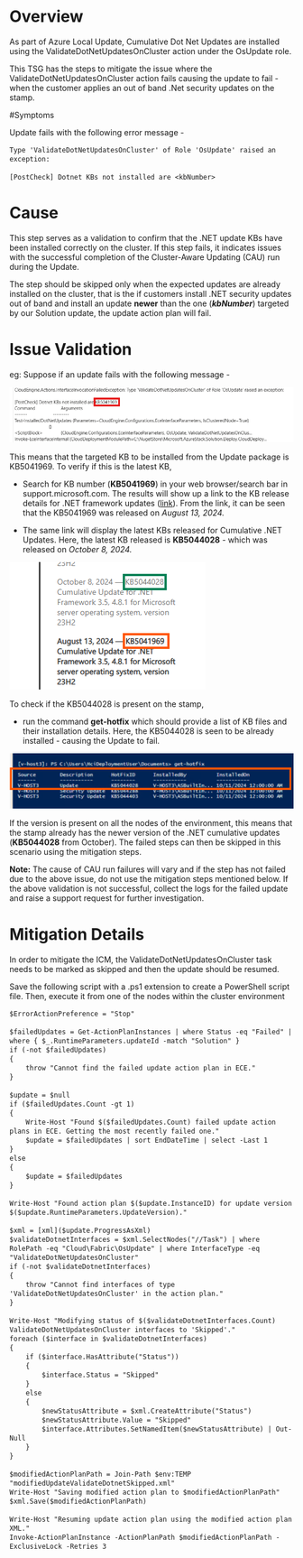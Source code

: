 # Overview

As part of Azure Local Update, Cumulative Dot Net Updates are installed using the ValidateDotNetUpdatesOnCluster action under the OsUpdate role.

This TSG has the steps to mitigate the issue where the ValidateDotNetUpdatesOnCluster action fails causing the update to fail - when the customer applies an out of band .Net security updates on the stamp.

#Symptoms

Update fails with the following error message - 


```
Type 'ValidateDotNetUpdatesOnCluster' of Role 'OsUpdate' raised an exception:

[PostCheck] Dotnet KBs not installed are <kbNumber>
```

# Cause

This step serves as a validation to confirm that the .NET update KBs have been installed correctly on the cluster. If this step fails, it indicates issues with the successful completion of the Cluster-Aware Updating (CAU) run during the Update.

The step should be skipped only when the expected updates are already installed on the cluster, that is the if customers install .NET security updates out of band and install an update **newer** than the one (**_kbNumber_**) targeted by our Solution update, the update action plan will fail.

# Issue Validation

eg: Suppose if an update fails with the following message - 

![KB Image](./images/dotnet-update-Kb-failure.png)

This means that the targeted KB to be installed from the Update package is KB5041969. To verify if this is the latest KB,

- Search for KB number (**KB5041969**) in your web browser/search bar in support.microsoft.com. The results will show up a link to the KB release details for .NET framework updates ([link](https://support.microsoft.com/en-us/topic/august-13-2024-kb5041969-cumulative-update-for-net-framework-3-5-and-4-8-1-for-microsoft-server-operating-system-version-23h2-560d9e53-361f-4347-a9e4-296bd374b002)). From the link, it can be seen that the KB5041969 was released on _August 13, 2024._


- The same link will display the latest KBs released for Cumulative .NET Updates. Here, the latest KB released is **KB5044028** - which was released on _October 8, 2024._

![version image](./images/dotnet-update-version.png)

To check if the KB5044028 is present on the stamp, 

- run the command **get-hotfix** which should provide a list of KB files and their installation details. Here, the KB5044028 is seen to be already installed - causing the Update to fail. 

![hotfix image](./images/dotnet-update-hotfix.png)

If the version is present on all the nodes of the environment, this means that the stamp already has the newer version of the .NET cumulative updates (**KB5044028** from October). The failed steps can then be skipped in this scenario using the mitigation steps.

**Note:** The cause of CAU run failures will vary and if the step has not failed due to the above issue, do not use the mitigation steps mentioned below. If the above validation is not successful, collect the logs for the failed update and raise a support request for further investigation. 

# Mitigation Details

In order to mitigate the ICM, the ValidateDotNetUpdatesOnCluster task needs to be marked as skipped and then the update should be resumed.

Save the following script with a .ps1 extension to create a PowerShell script file. Then, execute it from one of the nodes within the cluster environment

```
$ErrorActionPreference = "Stop"

$failedUpdates = Get-ActionPlanInstances | where Status -eq "Failed" | where { $_.RuntimeParameters.updateId -match "Solution" }
if (-not $failedUpdates)
{
    throw "Cannot find the failed update action plan in ECE."
}

$update = $null
if ($failedUpdates.Count -gt 1)
{
    Write-Host "Found $($failedUpdates.Count) failed update action plans in ECE. Getting the most recently failed one."
    $update = $failedUpdates | sort EndDateTime | select -Last 1
}
else
{
    $update = $failedUpdates
}

Write-Host "Found action plan $($update.InstanceID) for update version $($update.RuntimeParameters.UpdateVersion)."

$xml = [xml]($update.ProgressAsXml)
$validateDotnetInterfaces = $xml.SelectNodes("//Task") | where RolePath -eq "Cloud\Fabric\OsUpdate" | where InterfaceType -eq "ValidateDotNetUpdatesOnCluster"
if (-not $validateDotnetInterfaces)
{
    throw "Cannot find interfaces of type 'ValidateDotNetUpdatesOnCluster' in the action plan."
}

Write-Host "Modifying status of $($validateDotnetInterfaces.Count) ValidateDotNetUpdatesOnCluster interfaces to 'Skipped'."
foreach ($interface in $validateDotnetInterfaces)
{
    if ($interface.HasAttribute("Status"))
    {
        $interface.Status = "Skipped"
    }
    else
    {
        $newStatusAttribute = $xml.CreateAttribute("Status")
        $newStatusAttribute.Value = "Skipped"
        $interface.Attributes.SetNamedItem($newStatusAttribute) | Out-Null
    }
}

$modifiedActionPlanPath = Join-Path $env:TEMP "modifiedUpdateValidateDotnetSkipped.xml"
Write-Host "Saving modified action plan to $modifiedActionPlanPath"
$xml.Save($modifiedActionPlanPath)

Write-Host "Resuming update action plan using the modified action plan XML."
Invoke-ActionPlanInstance -ActionPlanPath $modifiedActionPlanPath -ExclusiveLock -Retries 3
```